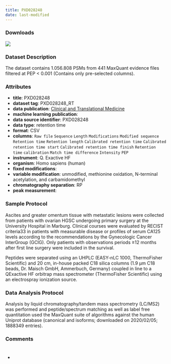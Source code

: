 ```yaml
---
title: PXD028248
date: last-modified
---
```


### Downloads
[![](https://img.shields.io/badge/download-dataset%20name-008080?style=flat-square)](https://github.com/ProteomicsML/ProteomicsML/blob/main/datasets/retentiontime/PXD028248/PXD028248_evidence_selected_columns.zip)<br>

### Dataset Description
The dataset contains 1.056.808 PSMs from 441 MaxQuant evidence files filtered at PEP < 0.001 (Contains only pre-selected columns).

### Attributes
- **title**: PXD028248
- **dataset tag**: PXD028248_RT
- **data publication**: [Clinical and Translational Medicine](https://doi.org/10.1002/ctm2.633)
- **machine learning publication**: 
- **data source identifier**: PXD028248 
- **data type**: retention time
- **format**: CSV
- **columns**: `Raw file` `Sequence` `Length` `Modifications` `Modified sequence`
    `Retention time` `Retention length` `Calibrated retention time`
    `Calibrated retention time start` `Calibrated retention time finish`
    `Retention time` `calibration` `Match time difference` `Intensity` `PEP`
- **instrument**: Q. Exactive HF
- **organism**: Homo sapiens (human)
- **fixed modifications**: <unknown>
- **variable modification**: unmodified, methionine oxidation, N-terminal acetylation, and carbamidomethyl
- **chromatography separation**: RP
- **peak measurement**: <unknown>


### Sample Protocol
Ascites and greater omentum tissue with metastatic lesions were collected from patients with 
ovarian HGSC undergoing primary surgery at the University Hospital in Marburg. 
Clinical courses were evaluated by RECIST criteria33 in patients with measurable disease or profiles
of serum CA125 levels according to the recommendations by the Gynecologic Cancer InterGroup (GCIG). Only
patients with observations periods ≥12 months after first line surgery were included in the survival.

Peptides were separated using an UHPLC (EASY-nLC 1000, ThermoFisher Scientific) and 20 cm, in-house packed C18 silica columns 
(1.9 μm C18 beads, Dr. Maisch GmbH, Ammerbuch, Germany) coupled in line to a QExactive HF orbitrap mass spectrometer 
(ThermoFisher Scientific) using an electrospray ionization source.

### Data Analysis Protocol
Analysis by liquid chromatography/tandem mass spectrometry (LC/MS2) was performed and peptide/spectrum matching as well as label 
free quantitation used the MaxQuant suite of algorithms against the human Uniprot database (canonical and isoforms; downloaded on 2020/02/05; 1888349 entries).

### Comments
- # 
